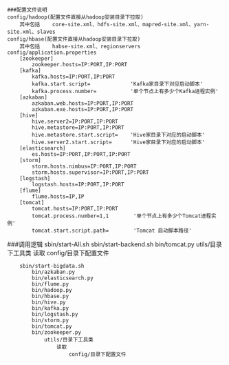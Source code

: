 

    ###配置文件说明
    config/hadoop(配置文件直接从hadoop安装目录下拉取)
        其中包括    core-site.xml、hdfs-site.xml、mapred-site.xml、yarn-site.xml、slaves
    config/hbase(配置文件直接从hadoop安装目录下拉取)
        其中包括    habse-site.xml、regionservers
    config/application.properties
        [zookeeper]
            zookeeper.hosts=IP:PORT,IP:PORT
        [kafka]
            kafka.hosts=IP:PORT,IP:PORT
            kafka.start.script=             'Kafka家目录下对应启动脚本'
            kafka.process.number=           '单个节点上有多少个Kafka进程实例'
        [azkaban]
            azkaban.web.hosts=IP:PORT,IP:PORT
            azkaban.exe.hosts=IP:PORT,IP:PORT
        [hive]
            hive.server2=IP:PORT,IP:PORT
            hive.metastore=IP:PORT,IP:PORT
            hive.metastore.start.script=    'Hive家目录下对应的启动脚本'
            hive.server2.start.script=      'Hive家目录下对应的启动脚本'
        [elasticsearch]
            es.hosts=IP:PORT,IP:PORT,IP:PORT
        [storm]
            storm.hosts.nimbus=IP:PORT,IP:PORT
            storm.hosts.supervisor=IP:PORT,IP:PORT
        [logstash]
            logstash.hosts=IP:PORT,IP:PORT
        [flume]
            flume.hosts=IP,IP
        [tomcat]
            tomcat.hosts=IP:PORT,IP:PORT
            tomcat.process.number=1,1        '单个节点上有多少个Tomcat进程实例'
            tomcat.start.script.path=        'Tomcat 启动脚本路径'
###调用逻辑
    sbin/start-All.sh
        sbin/start-backend.sh
            bin/tomcat.py
                utils/目录下工具类
                    读取
                        config/目录下配置文件

        sbin/start-bigdata.sh
            bin/azkaban.py
            bin/elasticsearch.py
            bin/flume.py
            bin/hadoop.py
            bin/hbase.py
            bin/hive.py
            bin/kafka.py
            bin/logstash.py
            bin/storm.py
            bin/tomcat.py
            bin/zookeeper.py
                utils/目录下工具类
                    读取
                        config/目录下配置文件
